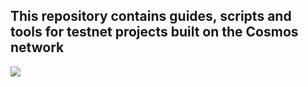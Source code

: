 This repository contains guides, scripts and tools for testnet projects built on the Cosmos network
----------------------------------------------------------------------------------------------------

![](https://i.yapx.ru/SCTOf.jpg)

